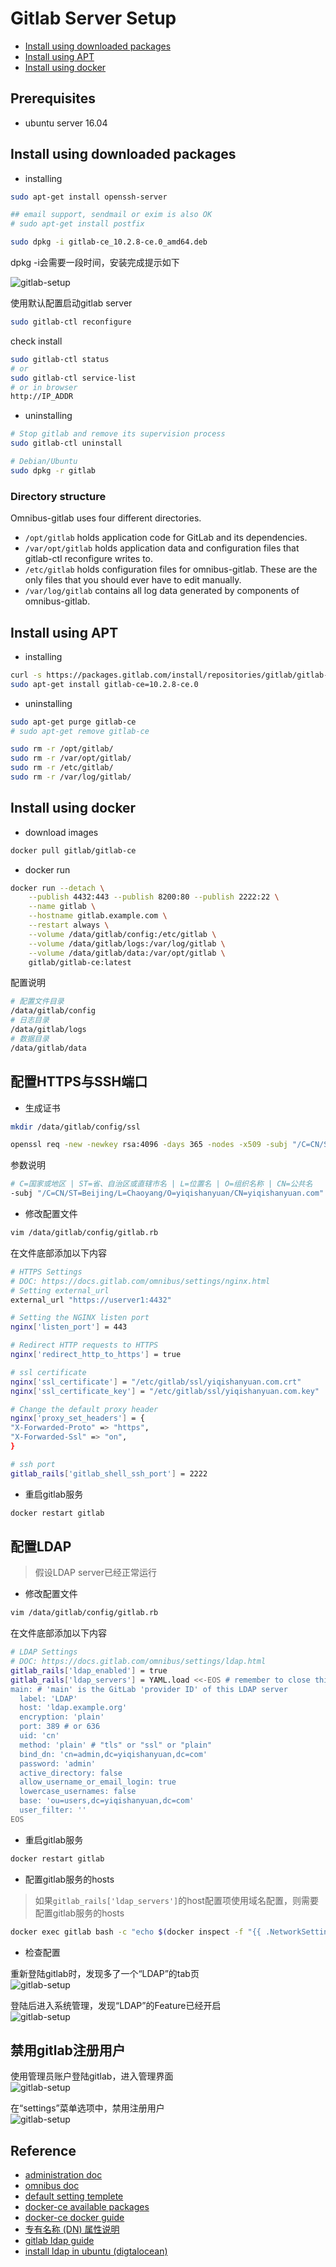 # Gitlab Server Setup

- [Install using downloaded packages](#install-using-downloaded-packages)
- [Install using APT](#install-using-apt)
- [Install using docker](#install-using-docker)

## Prerequisites

- ubuntu server 16.04

## Install using downloaded packages

- installing

```bash
sudo apt-get install openssh-server

## email support, sendmail or exim is also OK
# sudo apt-get install postfix

sudo dpkg -i gitlab-ce_10.2.8-ce.0_amd64.deb
```

dpkg -i会需要一段时间，安装完成提示如下

![gitlab-setup](./images/gitlab-setup/gitlab-setup-01.png)

使用默认配置启动gitlab server

```bash
sudo gitlab-ctl reconfigure
```

check install

```bash
sudo gitlab-ctl status
# or
sudo gitlab-ctl service-list
# or in browser
http://IP_ADDR
```

- uninstalling

```bash
# Stop gitlab and remove its supervision process
sudo gitlab-ctl uninstall

# Debian/Ubuntu
sudo dpkg -r gitlab
```

### Directory structure

Omnibus-gitlab uses four different directories.

- ```/opt/gitlab``` holds application code for GitLab and its dependencies.
- ```/var/opt/gitlab``` holds application data and configuration files that gitlab-ctl reconfigure writes to.
- ```/etc/gitlab``` holds configuration files for omnibus-gitlab. These are the only files that you should ever have to edit manually.
- ```/var/log/gitlab``` contains all log data generated by components of omnibus-gitlab.

## Install using APT

- installing

```bash
curl -s https://packages.gitlab.com/install/repositories/gitlab/gitlab-ce/script.deb.sh | sudo bash
sudo apt-get install gitlab-ce=10.2.8-ce.0
```

- uninstalling

```bash
sudo apt-get purge gitlab-ce
# sudo apt-get remove gitlab-ce

sudo rm -r /opt/gitlab/
sudo rm -r /var/opt/gitlab/
sudo rm -r /etc/gitlab/
sudo rm -r /var/log/gitlab/
```

## Install using docker

- download images

```bash
docker pull gitlab/gitlab-ce
```

- docker run

```bash
docker run --detach \
    --publish 4432:443 --publish 8200:80 --publish 2222:22 \
    --name gitlab \
    --hostname gitlab.example.com \
    --restart always \
    --volume /data/gitlab/config:/etc/gitlab \
    --volume /data/gitlab/logs:/var/log/gitlab \
    --volume /data/gitlab/data:/var/opt/gitlab \
    gitlab/gitlab-ce:latest
```

配置说明

```bash
# 配置文件目录
/data/gitlab/config
# 日志目录
/data/gitlab/logs
# 数据目录
/data/gitlab/data
```

## 配置HTTPS与SSH端口

- 生成证书

```bash
mkdir /data/gitlab/config/ssl

openssl req -new -newkey rsa:4096 -days 365 -nodes -x509 -subj "/C=CN/ST=Beijing/L=Chaoyang/O=yiqishanyuan/CN=yiqishanyuan.com" -keyout /data/gitlab/config/ssl/yiqishanyuan.com.key -out /data/gitlab/config/ssl/yiqishanyuan.com.crt
```

参数说明

```bash
# C=国家或地区 | ST=省、自治区或直辖市名 | L=位置名 | O=组织名称 | CN=公共名
-subj "/C=CN/ST=Beijing/L=Chaoyang/O=yiqishanyuan/CN=yiqishanyuan.com"
```

- 修改配置文件

```bash
vim /data/gitlab/config/gitlab.rb
```

在文件底部添加以下内容

```bash
# HTTPS Settings
# DOC: https://docs.gitlab.com/omnibus/settings/nginx.html
# Setting external_url
external_url "https://userver1:4432"

# Setting the NGINX listen port
nginx['listen_port'] = 443

# Redirect HTTP requests to HTTPS
nginx['redirect_http_to_https'] = true

# ssl certificate
nginx['ssl_certificate'] = "/etc/gitlab/ssl/yiqishanyuan.com.crt"
nginx['ssl_certificate_key'] = "/etc/gitlab/ssl/yiqishanyuan.com.key"

# Change the default proxy header
nginx['proxy_set_headers'] = {
"X-Forwarded-Proto" => "https",
"X-Forwarded-Ssl" => "on",
}

# ssh port
gitlab_rails['gitlab_shell_ssh_port'] = 2222
```

- 重启gitlab服务

```bash
docker restart gitlab
```

## 配置LDAP

> 假设LDAP server已经正常运行

- 修改配置文件

```bash
vim /data/gitlab/config/gitlab.rb
```

在文件底部添加以下内容

```bash
# LDAP Settings
# DOC: https://docs.gitlab.com/omnibus/settings/ldap.html
gitlab_rails['ldap_enabled'] = true
gitlab_rails['ldap_servers'] = YAML.load <<-EOS # remember to close this block with 'EOS' below
main: # 'main' is the GitLab 'provider ID' of this LDAP server
  label: 'LDAP'
  host: 'ldap.example.org'
  encryption: 'plain'
  port: 389 # or 636
  uid: 'cn'
  method: 'plain' # "tls" or "ssl" or "plain"  
  bind_dn: 'cn=admin,dc=yiqishanyuan,dc=com'
  password: 'admin'
  active_directory: false
  allow_username_or_email_login: true  
  lowercase_usernames: false
  base: 'ou=users,dc=yiqishanyuan,dc=com'
  user_filter: ''
EOS
```

- 重启gitlab服务

```bash
docker restart gitlab
```

- 配置gitlab服务的hosts

> 如果```gitlab_rails['ldap_servers']```的host配置项使用域名配置，则需要配置gitlab服务的hosts

```bash
docker exec gitlab bash -c "echo $(docker inspect -f "{{ .NetworkSettings.IPAddress }}" ldap-service) ldap.example.org >> /etc/hosts"
```

- 检查配置

重新登陆gitlab时，发现多了一个“LDAP”的tab页  
![gitlab-setup](./images/gitlab-setup/gitlab-setup-02.png)

登陆后进入系统管理，发现“LDAP”的Feature已经开启  
![gitlab-setup](./images/gitlab-setup/gitlab-setup-03.png)

## 禁用gitlab注册用户

使用管理员账户登陆gitlab，进入管理界面  
![gitlab-setup](./images/gitlab-setup/gitlab-setup-16.png)  

在“settings”菜单选项中，禁用注册用户  
![gitlab-setup](./images/gitlab-setup/gitlab-setup-17.png)  

## Reference

- [administration doc](https://docs.gitlab.com/ce/administration/index.html)
- [omnibus doc](https://docs.gitlab.com/omnibus/README.html)
- [default setting templete](https://gitlab.com/gitlab-org/omnibus-gitlab/blob/master/files/gitlab-config-template/gitlab.rb.template)
- [docker-ce available packages](https://packages.gitlab.com/gitlab/gitlab-ce)
- [docker-ce docker guide](https://docs.gitlab.com/omnibus/docker/)
- [专有名称 (DN) 属性说明](https://www.ibm.com/support/knowledgecenter/zh/SSCGGQ_1.2.0/com.ibm.ism.doc/Reference/_Topics/sy10570_.html)
- [gitlab ldap guide](https://docs.gitlab.com/ce/administration/auth/ldap.html)
- [install ldap in ubuntu (digtalocean)](https://www.digitalocean.com/community/tutorials/how-to-install-and-configure-a-basic-ldap-server-on-an-ubuntu-12-04-vps)
